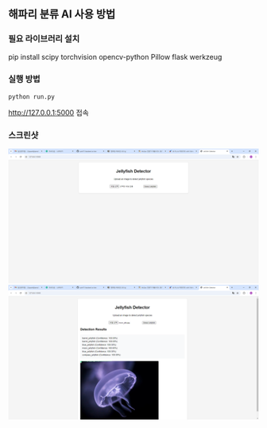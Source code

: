 ## 해파리 분류 AI 사용 방법
### 필요 라이브러리 설치
pip install scipy torchvision opencv-python Pillow flask werkzeug

### 실행 방법
    python run.py
http://127.0.0.1:5000 접속

### 스크린샷
![alt text](image-1.png)
![alt text](image.png)